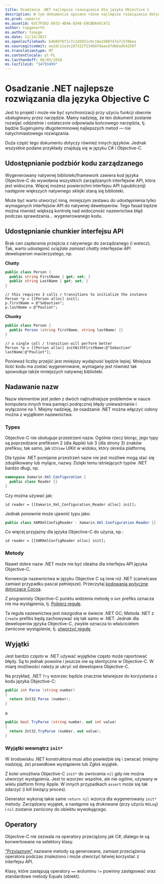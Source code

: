 ```yaml
---
title: Osadzanie .NET najlepsze rozwiązania dla języka Objective C
description: W tym dokumencie opisano różne najlepsze rozwiązania dotyczące przy użyciu osadzanie .NET z Objective-C. Omówiono jej udostępnianie podzbiór kodu zarządzanego, udostępnianie chunkier interfejsu API, nazw i inne.
ms.prod: xamarin
ms.assetid: 63C7F5D2-8933-4D4A-8348-E9CBDA45C472
author: topgenorth
ms.author: toopge
ms.date: 11/14/2017
ms.openlocfilehash: b4b0df6f1c7c1d5931c0c18a1508747a7c570bea
ms.sourcegitcommit: ea1dc12a3c2d7322f234997daacbfdb6ad542507
ms.translationtype: MT
ms.contentlocale: pl-PL
ms.lasthandoff: 06/05/2018
ms.locfileid: "34793499"
---
```

# <a name="net-embedding-best-practices-for-objective-c"></a>Osadzanie .NET najlepsze rozwiązania dla języka Objective C

Jest to projekt i może nie być synchronizacji przy użyciu funkcji obecnie obsługiwany przez narzędzie. Mamy nadzieję, że ten dokument zostanie rozwijać oddzielnie i ostatecznie odpowiada końcowego narzędzia, tj. będzie Sugerujemy długoterminowej najlepszych metod — nie natychmiastowego rozwiązania.

Duża część tego dokumentu dotyczy również innych języków. Jednak wszystkie podane przykłady znajdują się w języku C# i Objective-C.

## <a name="exposing-a-subset-of-the-managed-code"></a>Udostępnianie podzbiór kodu zarządzanego

Wygenerowany natywnej biblioteki/framework zawiera kod języka Objective-C do wywołania wszystkich zarządzanych interfejsów API, która jest widoczna. Więcej możesz powierzchni interfejsu API (upublicznij) następnie większych natywnego _sklejki_ staną się biblioteki.

Może być warto utworzyć inną, mniejszym zestawu do udostępnienia tylko wymaganych interfejsów API do natywnej deweloperów. Tego fasad będzie można również większą kontrolę nad widoczność nazewnictwa błąd podczas sprawdzania... wygenerowanego kodu.

## <a name="exposing-a-chunkier-api"></a>Udostępnianie chunkier interfejsu API

Brak cen zapłacenia przejścia z natywnego do zarządzanego (i wstecz). Tak, warto udostępnić _ociężale zamiast chatty_ interfejsów API deweloperom macierzystego, np.

**Chatty**

```csharp
public class Person {
  public string FirstName { get; set; }
  public string LastName { get; set; }
}
```

```objc
// this requires 3 calls / transitions to initialize the instance
Person *p = [[Person alloc] init];
p.firstName = @"Sebastien";
p.lastName = @"Pouliot";
```

**Chunky**

```csharp
public class Person {
  public Person (string firstName, string lastName) {}
}
```

```objc
// a single call / transition will perform better
Person *p = [[Person alloc] initWithFirstName:@"Sebastien" lastName:@"Pouliot"];
```

Ponieważ liczby przejść jest mniejszy wydajność będzie lepiej. Mniejsza ilość kodu ma zostać wygenerowane, wymagany jest również tak spowoduje także mniejszych natywnej biblioteki.

## <a name="naming"></a>Nadawanie nazw

Nazw elementów jest jeden z dwóch najtrudniejsze problemów w nauce komputera innych trwa pamięci podręcznej błędy unieważnianie i wyłączone na 1. Miejmy nadzieję, że osadzanie .NET można włączyć osłony można z wyjątkiem nazewnictwa.

### <a name="types"></a>Types

Objective-C nie obsługuje przestrzeni nazw. Ogólnie rzecz biorąc, jego typy są poprzedzane prefiksem 2 (dla Apple) lub 3 (dla strony 3) znaków prefiksu, tak samo, jak `UIView` UIKit w widoku, który określa platformę.

Dla typów .NET pomijanie przestrzeń nazw nie jest możliwe mogą stać się zduplikowany lub mylące, nazwy. Dzięki temu istniejących typów .NET bardzo długi, np.

```csharp
namespace Xamarin.Xml.Configuration {
  public class Reader {}
}
```

Czy można używać jak:

```objc
id reader = [[Xamarin_Xml_Configuration_Reader alloc] init];
```

Jednak ponownie może ujawnić typu jako:

```csharp
public class XAMXmlConfigReader : Xamarin.Xml.Configuration.Reader {}
```

Co więcej przyjazny dla języka Objective-C do użycia, np.:

```objc
id reader = [[XAMXmlConfigReader alloc] init];
```

### <a name="methods"></a>Metody

Nawet dobre nazw .NET może nie być idealna dla interfejsu API języka Objective-C.

Konwencje nazewnictwa w języku Objective C są inne niż .NET (camelcase zamiast przypadku pascal pełniejsze).
Przeczytaj [kodowania wytyczne dotyczące Cocoa](https://developer.apple.com/library/content/documentation/Cocoa/Conceptual/CodingGuidelines/Articles/NamingMethods.html#//apple_ref/doc/uid/20001282-BCIGIJJF).

Z programisty Objective-C punktu widzenia metodę o `Get` prefiks oznacza nie ma wystąpienia, tj. [Pobierz regułę](https://developer.apple.com/library/content/documentation/CoreFoundation/Conceptual/CFMemoryMgmt/Concepts/Ownership.html#//apple_ref/doc/uid/20001148-SW1).

Ta reguła nazewnictwa jest niezgodna w świecie .NET GC; Metoda .NET z `Create` prefiks będą zachowywać się tak samo w .NET. Jednak dla deweloperów języka Objective-C, zwykle oznacza to właścicielem zwrócone wystąpienie, tj. [utworzyć regułę](https://developer.apple.com/library/content/documentation/CoreFoundation/Conceptual/CFMemoryMgmt/Concepts/Ownership.html#//apple_ref/doc/uid/20001148-103029).

## <a name="exceptions"></a>Wyjątki

Jest bardzo często w .NET używać wyjątków często może raportować błędy. Są to jednak powolne i jeszcze nie są identyczne w Objective-C. W miarę możliwości należy je ukryć od dewelopera Objective-C.

Na przykład, .NET `Try` wzorzec będzie znacznie łatwiejsze do korzystania z kodu języka Objective-C:

```csharp
public int Parse (string number)
{
  return Int32.Parse (number);
}
```

a

```csharp
public bool TryParse (string number, out int value)
{
  return Int32.TryParse (number, out value);
}
```

### <a name="exceptions-inside-init"></a>Wyjątki wewnątrz `init*`

W środowisku .NET konstruktora musi albo powiedzie się i zwracać (_miejmy nadzieję, że_) prawidłowe wystąpienie lub Zgłoś wyjątek.

Z kolei umożliwia Objective-C `init*` do zwrócenia `nil` gdy nie można utworzyć wystąpienia. Jest to wzorzec wspólne, ale nie ogólne, używany w wielu platform firmy Apple. W innych przypadkach `assert` może się tak zdarzyć (i kill bieżący proces).

Generator wykonaj takie same `return nil` wzorca dla wygenerowany `init*` metody. Zarządzany wyjątek, a następnie są drukowane (przy użyciu `NSLog`) i `nil` zostanie zwrócony do obiektu wywołującego.

## <a name="operators"></a>Operatory

Objective-C nie zezwala na operatory przeciążony jak C#, dlatego te są konwertowane na selektory klasy.

["Przyjaznym"](https://docs.microsoft.com/dotnet/standard/design-guidelines/operator-overloads) nazwane metody są generowane, zamiast przeciążenia operatora podczas znaleziono i może utworzyć łatwiej korzystać z interfejsu API.

Klasy, które zastępują operatory `==` woluminu `!=` powinny zastępować oraz standardowe metody Equals (obiekt).
